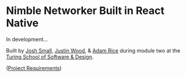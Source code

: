 # Nimble Networker Built in React Native

In development...

Built by [Josh Small](https://github.com/jksmall0631), [Justin Wood](https://github.com/jwood11atx), & [Adam Rice](https://github.com/adam-rice) during module two at the [Turing School of Software & Design](https://www.turing.io/).

([Project Requirements](http://frontend.turing.io/projects/fire-bae.html))
